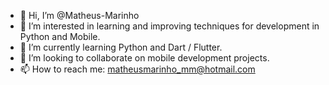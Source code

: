 - 👋 Hi, I’m @Matheus-Marinho
- 👀 I’m interested in learning and improving techniques for development in Python and Mobile. 
- 🌱 I’m currently learning Python and Dart / Flutter.
- 💞️ I’m looking to collaborate on mobile development projects.
- 📫 How to reach me: matheusmarinho_mm@hotmail.com

<!---
Matheus-Marinho/Matheus-Marinho is a ✨ special ✨ repository because its `README.md` (this file) appears on your GitHub profile.
You can click the Preview link to take a look at your changes.
--->
